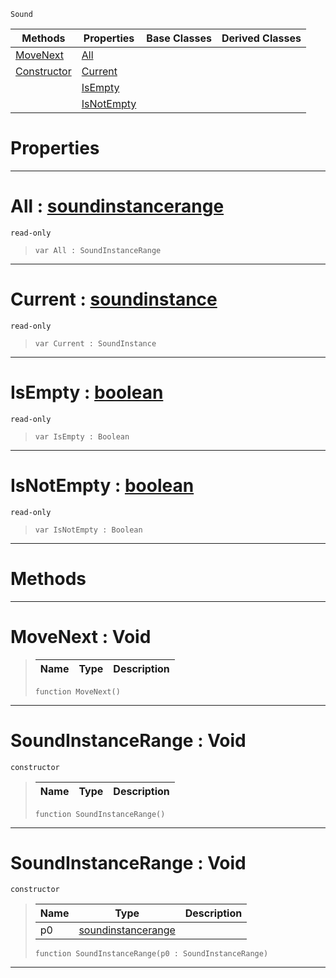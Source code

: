  `Sound`

|Methods|Properties|Base Classes|Derived Classes|
|---|---|---|---|
|[ MoveNext](https://github.com/PlasmaEngine/PlasmaDocs/tree/master/docs/C%2B%2B/code_reference/class_reference/soundinstancerange.markdown#movenext-void)|[ All](https://github.com/PlasmaEngine/PlasmaDocs/tree/master/docs/C%2B%2B/code_reference/class_reference/soundinstancerange.markdown#all-plasma-engine-document)| | |
|[ Constructor](https://github.com/PlasmaEngine/PlasmaDocs/tree/master/docs/C%2B%2B/code_reference/class_reference/soundinstancerange.markdown#soundinstancerange-void)|[ Current](https://github.com/PlasmaEngine/PlasmaDocs/tree/master/docs/C%2B%2B/code_reference/class_reference/soundinstancerange.markdown#current-plasma-engine-docu)| | |
| |[ IsEmpty](https://github.com/PlasmaEngine/PlasmaDocs/tree/master/docs/C%2B%2B/code_reference/class_reference/soundinstancerange.markdown#isempty-plasma-engine-docu)| | |
| |[ IsNotEmpty](https://github.com/PlasmaEngine/PlasmaDocs/tree/master/docs/C%2B%2B/code_reference/class_reference/soundinstancerange.markdown#isnotempty-plasma-engine-d)| | |


 #  Properties


---  
 #  All : [soundinstancerange](https://github.com/PlasmaEngine/PlasmaDocs/tree/master/docs/C%2B%2B/code_reference/class_reference/soundinstancerange.markdown)

 `read-only`

> 
> ``` lang=cpp, name=Lightning
> var All : SoundInstanceRange


---  
 #  Current : [soundinstance](https://github.com/PlasmaEngine/PlasmaDocs/tree/master/docs/C%2B%2B/code_reference/class_reference/soundinstance.markdown)

 `read-only`

> 
> ``` lang=cpp, name=Lightning
> var Current : SoundInstance


---  
 #  IsEmpty : [boolean](https://github.com/PlasmaEngine/PlasmaDocs/tree/master/docs/C%2B%2B/code_reference/lightning_base_types/boolean.markdown)

 `read-only`

> 
> ``` lang=cpp, name=Lightning
> var IsEmpty : Boolean


---  
 #  IsNotEmpty : [boolean](https://github.com/PlasmaEngine/PlasmaDocs/tree/master/docs/C%2B%2B/code_reference/lightning_base_types/boolean.markdown)

 `read-only`

> 
> ``` lang=cpp, name=Lightning
> var IsNotEmpty : Boolean


---  
 #  Methods


---  
 #  MoveNext : Void

> 
> |Name|Type|Description|
> |---|---|---|
> ``` lang=cpp, name=Lightning
> function MoveNext()
> ``` 


---  
 #  SoundInstanceRange : Void

 `constructor`

> 
> |Name|Type|Description|
> |---|---|---|
> ``` lang=cpp, name=Lightning
> function SoundInstanceRange()
> ``` 


---  
 #  SoundInstanceRange : Void

 `constructor`

> 
> |Name|Type|Description|
> |---|---|---|
> |p0|[soundinstancerange](https://github.com/PlasmaEngine/PlasmaDocs/tree/master/docs/C%2B%2B/code_reference/class_reference/soundinstancerange.markdown)| |
> ``` lang=cpp, name=Lightning
> function SoundInstanceRange(p0 : SoundInstanceRange)
> ``` 


---  
 

 